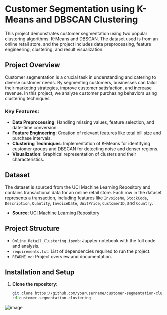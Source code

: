# Customer Segmentation using K-Means and DBSCAN Clustering

This project demonstrates customer segmentation using two popular clustering algorithms: K-Means and DBSCAN. The dataset used is from an online retail store, and the project includes data preprocessing, feature engineering, clustering, and result visualization.

## Project Overview

Customer segmentation is a crucial task in understanding and catering to diverse customer needs. By segmenting customers, businesses can tailor their marketing strategies, improve customer satisfaction, and increase revenue. In this project, we analyze customer purchasing behaviors using clustering techniques.

### Key Features:
- **Data Preprocessing**: Handling missing values, feature selection, and date-time conversion.
- **Feature Engineering**: Creation of relevant features like total bill size and purchase intervals.
- **Clustering Techniques**: Implementation of K-Means for identifying customer groups and DBSCAN for detecting noise and denser regions.
- **Visualization**: Graphical representation of clusters and their characteristics.

## Dataset

The dataset is sourced from the UCI Machine Learning Repository and contains transactional data for an online retail store. Each row in the dataset represents a transaction, including features like `InvoiceNo`, `StockCode`, `Description`, `Quantity`, `InvoiceDate`, `UnitPrice`, `CustomerID`, and `Country`.

- **Source**: [UCI Machine Learning Repository](https://archive.ics.uci.edu/ml/datasets/online+retail)

## Project Structure

- `Online_Retail_Clustering.ipynb`: Jupyter notebook with the full code and analysis.
- `requirements.txt`: List of dependencies required to run the project.
- `README.md`: Project overview and documentation.

## Installation and Setup

1. **Clone the repository**:
   ```bash
   git clone https://github.com/yourusername/customer-segmentation-clustering.git
   cd customer-segmentation-clustering
![image](https://github.com/user-attachments/assets/2e921564-1508-48e0-bd57-3a2d7f10aa03)
